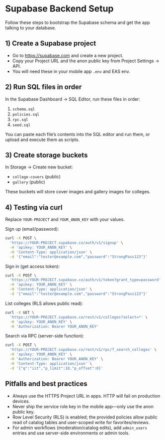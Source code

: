 # Supabase Backend Setup

Follow these steps to bootstrap the Supabase schema and get the app talking to your database.

## 1) Create a Supabase project
- Go to https://supabase.com and create a new project.
- Copy your Project URL and the anon public key from Project Settings → API.
- You will need these in your mobile app `.env` and EAS env.

## 2) Run SQL files in order
In the Supabase Dashboard → SQL Editor, run these files in order:
1. `schema.sql`
2. `policies.sql`
3. `rpc.sql`
4. `seed.sql`

You can paste each file’s contents into the SQL editor and run them, or upload and execute them as scripts.

## 3) Create storage buckets
In Storage → Create new bucket:
- `college-covers` (public)
- `gallery` (public)

These buckets will store cover images and gallery images for colleges.

## 4) Testing via curl
Replace `YOUR-PROJECT` and `YOUR_ANON_KEY` with your values.

Sign up (email/password):
```bash
curl -X POST \
  'https://YOUR-PROJECT.supabase.co/auth/v1/signup' \
  -H 'apikey: YOUR_ANON_KEY' \
  -H 'Content-Type: application/json' \
  -d '{"email":"tester@example.com","password":"StrongPass123"}'
```

Sign in (get access token):
```bash
curl -X POST \
  'https://YOUR-PROJECT.supabase.co/auth/v1/token?grant_type=password' \
  -H 'apikey: YOUR_ANON_KEY' \
  -H 'Content-Type: application/json' \
  -d '{"email":"tester@example.com","password":"StrongPass123"}'
```

List colleges (RLS allows public read):
```bash
curl -X GET \
  'https://YOUR-PROJECT.supabase.co/rest/v1/colleges?select=*' \
  -H 'apikey: YOUR_ANON_KEY' \
  -H 'Authorization: Bearer YOUR_ANON_KEY'
```

Search via RPC (server-side function):
```bash
curl -X POST \
  'https://YOUR-PROJECT.supabase.co/rest/v1/rpc/f_search_colleges' \
  -H 'apikey: YOUR_ANON_KEY' \
  -H 'Authorization: Bearer YOUR_ANON_KEY' \
  -H 'Content-Type: application/json' \
  -d '{"q":"iit","p_limit":10,"p_offset":0}'
```

## Pitfalls and best practices
- Always use the HTTPS Project URL in apps. HTTP will fail on production devices.
- Never ship the service role key in the mobile app—only use the anon public key.
- Row Level Security (RLS) is enabled; the provided policies allow public read of catalog tables and user-scoped write for favorites/reviews.
- For admin workflows (moderation/catalog edits), add `admin_users` entries and use server-side environments or admin tools.
